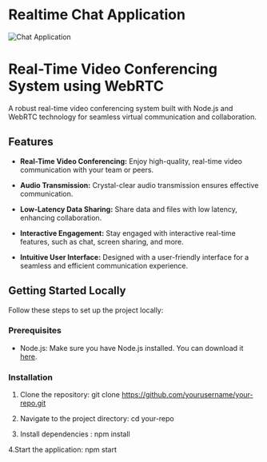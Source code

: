 # Realtime Chat Application


![Chat Application](https://i.ytimg.com/vi/ZwFA3YMfkoc/maxresdefault.jpg)

# Real-Time Video Conferencing System using WebRTC

A robust real-time video conferencing system built with Node.js and WebRTC technology for seamless virtual communication and collaboration.

## Features

- **Real-Time Video Conferencing:** Enjoy high-quality, real-time video communication with your team or peers.

- **Audio Transmission:** Crystal-clear audio transmission ensures effective communication.

- **Low-Latency Data Sharing:** Share data and files with low latency, enhancing collaboration.

- **Interactive Engagement:** Stay engaged with interactive real-time features, such as chat, screen sharing, and more.

- **Intuitive User Interface:** Designed with a user-friendly interface for a seamless and efficient communication experience.

## Getting Started Locally

Follow these steps to set up the project locally:

### Prerequisites

- Node.js: Make sure you have Node.js installed. You can download it [here](https://nodejs.org/).

### Installation

1. Clone the repository:
      git clone https://github.com/yourusername/your-repo.git

2. Navigate to the project directory:
      cd your-repo

3. Install dependencies :
      npm install

4.Start the application:
      npm start

